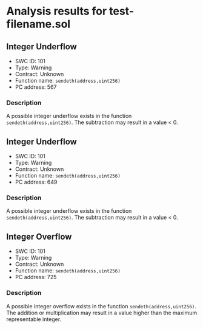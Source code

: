 # Analysis results for test-filename.sol

## Integer Underflow
- SWC ID: 101
- Type: Warning
- Contract: Unknown
- Function name: `sendeth(address,uint256)`
- PC address: 567

### Description

A possible integer underflow exists in the function `sendeth(address,uint256)`.
The subtraction may result in a value < 0.

## Integer Underflow
- SWC ID: 101
- Type: Warning
- Contract: Unknown
- Function name: `sendeth(address,uint256)`
- PC address: 649

### Description

A possible integer underflow exists in the function `sendeth(address,uint256)`.
The subtraction may result in a value < 0.

## Integer Overflow
- SWC ID: 101
- Type: Warning
- Contract: Unknown
- Function name: `sendeth(address,uint256)`
- PC address: 725

### Description

A possible integer overflow exists in the function `sendeth(address,uint256)`.
The addition or multiplication may result in a value higher than the maximum representable integer.
